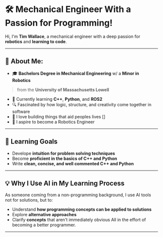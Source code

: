 # 🛠️ Mechanical Engineer With a Passion for Programming!

Hi, I'm **Tim Wallace**, a mechanical engineer with a deep passion for **robotics** and **learning to code**.

---

## 🤖 About Me:
- 🎓 **Bachelors Degree in Mechanical Engineering** w/ a **Minor in Robotics**
>from the **University of Massachusetts Lowell** 
- 📖 Currently learning **C++**, **Python**, and **ROS2**  
- 🔍 Fascinated by how logic, structure, and creativity come together in software  
- 🤝 I love building things that aid peoples lives []
- 💭 I aspire to become a Robotics Engineer

---

## 🧠 Learning Goals
- Develope **intuition for problem solving techniques**
- Become **proficient in the basics of C++ and Python**
- Write **clean, concise, and well commented C++ and Python**

---

## 💡 Why I Use AI in My Learning Process
As someone coming from a non-programming background, I use AI tools not for solutions, but to:
- Understand **how programming concepts can be applied to solutions**
- Explore **alternative approaches**
- Clarify **concepts** that aren't immediately obvious
All in the effort of becoming a better programmer.

---


